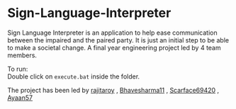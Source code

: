 # Sign-Language-Interpreter
Sign Language Interpreter is an application to help ease communication between the impaired and the paired party. It is just an initial step to be able to make a societal change. A final year engineering project led by 4 team members.  

To run:  
Double click on `execute.bat` inside the folder.  

The project has been led by [rajitaroy](https://github.com/rajitaroy) , [Bhavesharma11](https://github.com/Bhavesharma11) , [Scarface69420](https://github.com/Scarface69420) , [Ayaan57](https://github.com/Ayaan57)  
